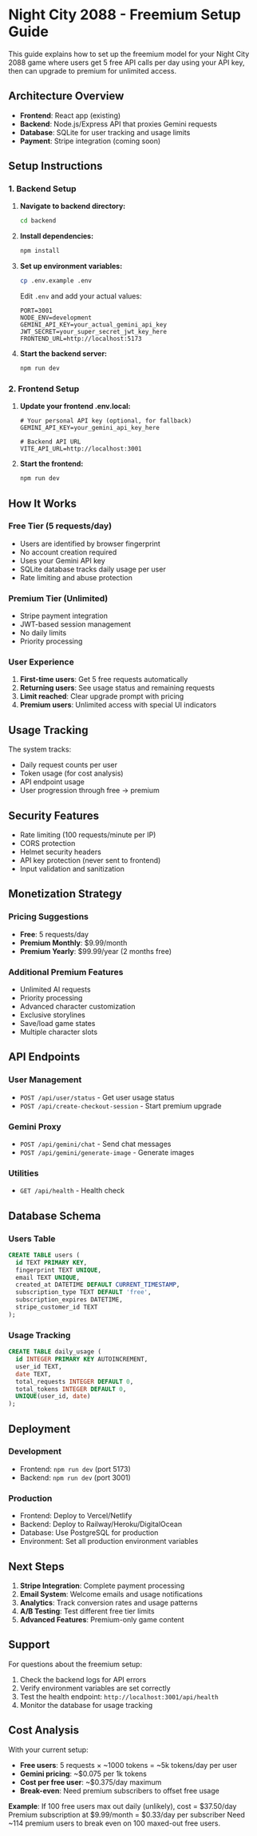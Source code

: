 # Night City 2088 - Freemium Setup Guide

This guide explains how to set up the freemium model for your Night City 2088 game where users get 5 free API calls per day using your API key, then can upgrade to premium for unlimited access.

## Architecture Overview

- **Frontend**: React app (existing)
- **Backend**: Node.js/Express API that proxies Gemini requests
- **Database**: SQLite for user tracking and usage limits
- **Payment**: Stripe integration (coming soon)

## Setup Instructions

### 1. Backend Setup

1. **Navigate to backend directory:**
   ```bash
   cd backend
   ```

2. **Install dependencies:**
   ```bash
   npm install
   ```

3. **Set up environment variables:**
   ```bash
   cp .env.example .env
   ```
   
   Edit `.env` and add your actual values:
   ```env
   PORT=3001
   NODE_ENV=development
   GEMINI_API_KEY=your_actual_gemini_api_key
   JWT_SECRET=your_super_secret_jwt_key_here
   FRONTEND_URL=http://localhost:5173
   ```

4. **Start the backend server:**
   ```bash
   npm run dev
   ```

### 2. Frontend Setup

1. **Update your frontend .env.local:**
   ```env
   # Your personal API key (optional, for fallback)
   GEMINI_API_KEY=your_gemini_api_key_here
   
   # Backend API URL
   VITE_API_URL=http://localhost:3001
   ```

2. **Start the frontend:**
   ```bash
   npm run dev
   ```

## How It Works

### Free Tier (5 requests/day)
- Users are identified by browser fingerprint
- No account creation required
- Uses your Gemini API key
- SQLite database tracks daily usage per user
- Rate limiting and abuse protection

### Premium Tier (Unlimited)
- Stripe payment integration
- JWT-based session management
- No daily limits
- Priority processing

### User Experience
1. **First-time users**: Get 5 free requests automatically
2. **Returning users**: See usage status and remaining requests
3. **Limit reached**: Clear upgrade prompt with pricing
4. **Premium users**: Unlimited access with special UI indicators

## Usage Tracking

The system tracks:
- Daily request counts per user
- Token usage (for cost analysis)
- API endpoint usage
- User progression through free → premium

## Security Features

- Rate limiting (100 requests/minute per IP)
- CORS protection
- Helmet security headers
- API key protection (never sent to frontend)
- Input validation and sanitization

## Monetization Strategy

### Pricing Suggestions
- **Free**: 5 requests/day
- **Premium Monthly**: $9.99/month
- **Premium Yearly**: $99.99/year (2 months free)

### Additional Premium Features
- Unlimited AI requests
- Priority processing
- Advanced character customization
- Exclusive storylines
- Save/load game states
- Multiple character slots

## API Endpoints

### User Management
- `POST /api/user/status` - Get user usage status
- `POST /api/create-checkout-session` - Start premium upgrade

### Gemini Proxy
- `POST /api/gemini/chat` - Send chat messages
- `POST /api/gemini/generate-image` - Generate images

### Utilities
- `GET /api/health` - Health check

## Database Schema

### Users Table
```sql
CREATE TABLE users (
  id TEXT PRIMARY KEY,
  fingerprint TEXT UNIQUE,
  email TEXT UNIQUE,
  created_at DATETIME DEFAULT CURRENT_TIMESTAMP,
  subscription_type TEXT DEFAULT 'free',
  subscription_expires DATETIME,
  stripe_customer_id TEXT
);
```

### Usage Tracking
```sql
CREATE TABLE daily_usage (
  id INTEGER PRIMARY KEY AUTOINCREMENT,
  user_id TEXT,
  date TEXT,
  total_requests INTEGER DEFAULT 0,
  total_tokens INTEGER DEFAULT 0,
  UNIQUE(user_id, date)
);
```

## Deployment

### Development
- Frontend: `npm run dev` (port 5173)
- Backend: `npm run dev` (port 3001)

### Production
- Frontend: Deploy to Vercel/Netlify
- Backend: Deploy to Railway/Heroku/DigitalOcean
- Database: Use PostgreSQL for production
- Environment: Set all production environment variables

## Next Steps

1. **Stripe Integration**: Complete payment processing
2. **Email System**: Welcome emails and usage notifications  
3. **Analytics**: Track conversion rates and usage patterns
4. **A/B Testing**: Test different free tier limits
5. **Advanced Features**: Premium-only game content

## Support

For questions about the freemium setup:
1. Check the backend logs for API errors
2. Verify environment variables are set correctly
3. Test the health endpoint: `http://localhost:3001/api/health`
4. Monitor the database for usage tracking

## Cost Analysis

With your current setup:
- **Free users**: 5 requests × ~1000 tokens = ~5k tokens/day per user
- **Gemini pricing**: ~$0.075 per 1k tokens
- **Cost per free user**: ~$0.375/day maximum
- **Break-even**: Need premium subscribers to offset free usage

**Example**: If 100 free users max out daily (unlikely), cost = $37.50/day
Premium subscription at $9.99/month = $0.33/day per subscriber
Need ~114 premium users to break even on 100 maxed-out free users.
